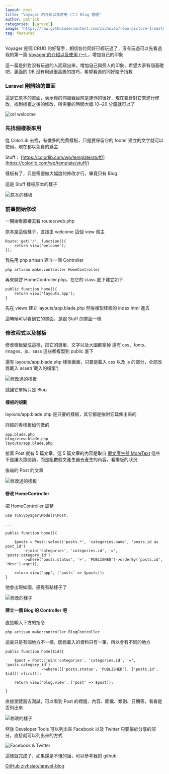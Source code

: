 ```yaml
---
layout: post
title: "Voyager 的介紹以及使用 (二) Blog 管理"
author: patrick
categories: [Laravel]
image: "https://raw.githubusercontent.com/zivhsiao/repo-picture-1/master/images/voyager_blog/stuff_template.png"  
tag: featured
---
```


Voyager 是個 CRUD 的好幫手，相信各位同好已經玩過了，沒有玩過可以先看過我的第一篇 [Voyager 的介紹以及使用 (一)
](https://www.prgpress.com/voyager-de-jie-shao-yi-ji-shi-yong/)，增加自己的印象

這一篇是針對沒有玩過的人而寫出來，增加自己與旁人的印象，希望大家有個基礎吧，裏面的 DB 沒有用過很高級的技巧，希望看過的同好給予指教

### Laravel 剛開始的畫面

這是它原本的畫面，表示你的伺服器目前是運作的很好，現在要針對它來進行修改，找到樣板之後的修改，所需要的時間大概 10~20 分鐘就可以了

![ori welcome](https://raw.githubusercontent.com/zivhsiao/repo-picture-1/master/images/voyager_blog/ori_welcome.png)


### 先找個樣板來用

從 ColorLib 去找，有蠻多的免費樣板，只是要保留它的 footer 建立的文字就可以使用，現在都以免費的爲主

Stuff： [https://colorlib.com/wp/template/stuff/](https://colorlib.com/wp/template/stuff/)

樣板有了，只是需要做大幅度的修改才行，畢竟只有 Blog

這是 Stuff 樣板原本的樣子

![原本的樣板](https://raw.githubusercontent.com/zivhsiao/repo-picture-1/master/images/voyager_blog/stuff_template.png)

### 前臺開始修改

一開始看直接去看 routes/web.php

原本是這個樣子，直接由 welcome 這個 view 爲主

```
Route::get('/', function(){
    return view('welcome');
});
```  

我先用 php artisan 建立一個 Controller

```
php artisan make:controller HomeController 
```

再來開啓 HomeController.php，在它的 class 底下建立如下

```
public function home(){
    return view('layouts.app');
}
```

先在 views 建立 layouts/app.blade.php
然後複製樣板的 index.html 進去

這時候可以看到它的畫面，是跟 Stuff 的畫面一樣


### 修改程式以及樣板

修改樣板變成這樣，把它的選單、文字以及大圖都拿掉
還有 css、fonts、images、js、sass 這些都複製到 public 底下

還有 layouts/app.blade.php 樣板裏面，只要是載入 css 以及 js 的部分，全部改爲載入 asset('載入的檔案') 

![修改過的樣板](https://raw.githubusercontent.com/zivhsiao/repo-picture-1/master/images/voyager_blog/fix_template_1.png)

就讓它單純只是 Blog 

#### 樣板的規劃

layouts/app.blade.php 是只要的樣板，其它都是依附它延伸出來的

詳細的看樣板如何做的

```
app.blade.php
blog/view.blade.php
layouts/app.blade.php
```

接着 Post 就有 5 篇文章，這 5 篇文章的內容是取自 [假文產生器 MoreText](http://more.handlino.com/)
這些不是讓大眾閱讀，而是亂數假文產生器去產生的內容，看排版的狀況

後端的 Post 的文章

![修改過的樣板](https://raw.githubusercontent.com/zivhsiao/repo-picture-1/master/images/voyager_blog/admin_posts.png)

#### 修改 HomeController

把 HomeController 調整

```
use TCG\Voyager\Models\Post;

...

public function home(){

    $posts = Post::select('posts.*', 'categories.name', 'posts.id as post_id')
        ->join('categories', 'categories.id', '=', 'posts.category_id')
        ->where('posts.status', '=', 'PUBLISHED')->orderBy('posts.id', 'desc')->get();
    
    return view('app', ['posts' => $posts]);
}
```

他會出現如圖，感覺有點樣子了

![修改的樣子](https://raw.githubusercontent.com/zivhsiao/repo-picture-1/master/images/voyager_blog/fix_template.png)

#### 建立一個 Blog 的 Controller 吧

直接輸入下方的指令

```
php artisan make:controller BlogController 
```

這裏只是有個地方不一樣，因爲載入的資料只有一筆，所以會有不同的地方

```
public function home($id){

    $post = Post::join('categories', 'categories.id', '=', 'posts.category_id')
                ->where([['posts.status', 'PUBLISHED'], ['posts.id', $id]])->first();

    return view('blog.view', ['post' => $post]);

}
```

直接瀏覽器去測試，可以看到 Post 的標題、內容、圖檔、類別、日期等，看看是否列出來

![修改的樣子](https://raw.githubusercontent.com/zivhsiao/repo-picture-1/master/images/voyager_blog/post_article.png)

然後 Developer Tools 可以列出來 Facebook 以及 Twitter 只要屬於分享的部分，直接就可以列出來的方式

![Facebook & Twitter](https://raw.githubusercontent.com/zivhsiao/repo-picture-1/master/images/voyager_blog/developer_tools.png)

這樣就完成了，如果還是不懂的話，可以參考我的 github 

[GitHub zivhsiao/laravel-blog](https://github.com/zivhsiao/laravel-blog)

